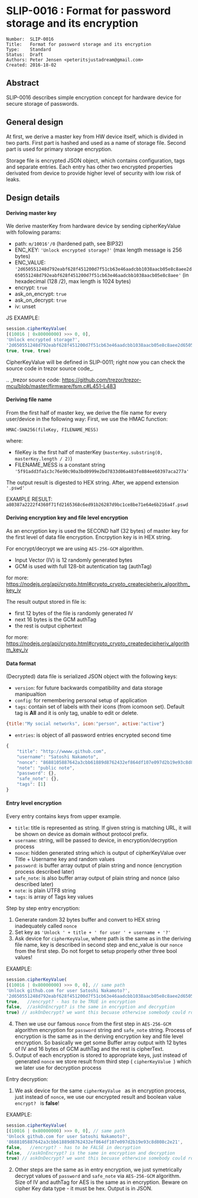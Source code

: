# SLIP-0016 : Format for password storage and its encryption

```
Number:  SLIP-0016
Title:   Format for password storage and its encryption
Type:    Standard
Status:  Draft
Authors: Peter Jensen <peteritsjustadream@gmail.com>
Created: 2016-18-02
```

## Abstract

SLIP-0016 describes simple encryption concept for hardware device for secure storage of passwords.


## General design

At first, we derive a master key from HW device itself, which is divided in two parts.
First part is hashed and used as a name of storage file.
Second part is used for primary storage encryption.

Storage file is encrypted JSON object, which contains configuration, tags and separate entries. Each entry has other two encrypted properties derivated from  device to provide higher level of security with low risk of leaks.


## Design details

#### Deriving master key

We derive masterKey from hardware device by sending cipherKeyValue with following params:
- path: ```m/10016'/0``` (hardened path, see BIP32)
- ENC_KEY: ```'Unlock encrypted storage?'``` (max length message is 256 bytes)
- ENC_VALUE: ```'2d650551248d792eabf628f451200d7f51cb63e46aadcbb1038aacb05e8c8aee2d650551248d792eabf628f451200d7f51cb63e46aadcbb1038aacb05e8c8aee'``` (in hexadecimal (128 /2), max length is 1024 bytes)
- encrypt: ```true```
- ask_on_encrypt: ```true```
- ask_on_decrypt: ```true```
- iv: unset

JS EXAMPLE:
```javascript
session.cipherKeyValue(
[(10016 | 0x80000000) >>> 0, 0],
'Unlock encrypted storage?',
'2d650551248d792eabf628f451200d7f51cb63e46aadcbb1038aacb05e8c8aee2d650551248d792eabf628f451200d7f51cb63e46aadcbb1038aacb05e8c8aee',
true, true, true)
```
CipherKeyValue will be defined in SLIP-0011; right now you can check the source code in trezor source code_.

.. _trezor source code: https://github.com/trezor/trezor-mcu/blob/master/firmware/fsm.c#L451-L483


#### Deriving file name

From the first half of master key, we derive the file name for every user/device in the following way:
First, we use the HMAC function:

```HMAC-SHA256(fileKey, FILENAME_MESS)```

where:
-	fileKey is the first half of masterKey
	(```masterKey.substring(0, masterKey.length / 2)```)
-	FILENAME_MESS is a constant string ```'5f91add3fa1c3c76e90c90a3bd0999e2bd7833d06a483fe884ee60397aca277a'```

The output result is digested to HEX string. After, we append extension ```'.pswd'```

EXAMPLE RESULT: ```a80387a2222f4360f71fd2165368c6ed91b26287d9bc1ce8be71e64e6b216a4f.pswd```


#### Deriving encryption key and file level encryption

As an encryption key is used the SECOND half (32 bytes) of master key for the first level of data file encryption. Encrpytion key is in HEX string.

For encrypt/decrypt we are using ```AES-256-GCM``` algorithm.

- Input Vector (IV) is 12 randomly generated bytes
- GCM is used with full 128-bit autentication tag (authTag)

for more: https://nodejs.org/api/crypto.html#crypto_crypto_createcipheriv_algorithm_key_iv

The result output stored in file is:
- first 12 bytes of the file is randomly generated IV
- next 16 bytes is the GCM authTag
- the rest is output ciphertext

for more: https://nodejs.org/api/crypto.html#crypto_crypto_createdecipheriv_algorithm_key_iv


#### Data format

(Decrypted) data file is serialized JSON object with the following keys:

- ```version```: for future backwards compatibility and data storage manipualtion
- ```config```: for remembering personal setup of application
- ```tags```: contain set of labels with their icons (from icomoon set). Default tag is **All** and it is only tag, unable to edit or delete. 
```javascript
{title:"My social networks", icon:"person", active:"active"}
```
- ```entries```: is object of all password entries encrypted second time
```javascript
{
    "title": "http://wwww.github.com",
    "username": "Satoshi Nakamoto",
 	"nonce": "8688105887642a3cbb61889d8762432ef864df107e097d2b19e93c8d808c2e21",
    "note": "public note",
    "password": {},
    "safe_note": {},
    "tags": [1]
}
```

#### Entry level encryption

Every entry contains keys from upper example.
 - ```title```: title is represented as string. If given string is matching URL, it will be shown on device as domain without protocol prefix. 
 - ```username```: string, will be passed to device, in encryption/decryption process
 - ```nonce```: hidden generated string which is output of cipherKeyValue over Title + Username key and random values
 - ```password```: is buffer array output of plain string and nonce (encryption process described later)
 - ```safe_note```: is also buffer array output of plain string and nonce (also described later) 
 - ```note```: is plain UTF8 string
 - ```tags```: is array of Tags key values
 
Step by step entry encryption:
1. Generate random 32 bytes buffer and convert to HEX string inadequately called ```nonce```
2. Set key as ```'Unlock ' + title + ' for user ' + username + '?'```
3. Ask device for ```cipherKeyValue```, where path is the same as in the deriving file name, key is described in second step and enc_value is our ```nonce``` from the first step. Do not forget to setup properly other three bool values!

EXAMPLE: 
```javascript
session.cipherKeyValue(
[(10016 | 0x80000000) >>> 0, 0], // same path
'Unlock github.com for user Satoshi Nakamoto?',
'2d650551248d792eabf628f451200d7f51cb63e46aadcbb1038aacb05e8c8aee2d650551248d792eabf628f451200d7f51cb63e46aadcbb1038aacb05e8c8aee',
true,   //encrypt? - has to be TRUE in encryption
false,  //askOnEncrypt? is the same in encryption and decryption
true) // askOnDecrypt? we want this becuase otherwise somebody could rob us!
```

4. Then we use our famous ```nonce``` from the first step in ```AES-256-GCM``` algorithm encryption for ```password``` string and ```safe_note``` string. Process of encryption is the same as in the deriving encryption key and file level encryption. So basically we get some Buffer array output with 12 bytes of IV and 16 bytes of GCM authTag and the rest is cipherText.
5. Output of each encryption is stored to appropriate keys, just instead of generated ```nonce``` we store result from third step ( ```cipherKeyValue ```) which we later use for decryption process

Entry decryption:
1. We ask device for the same  ```cipherKeyValue ``` as in encryption process, just instead of  ```nonce```, we use our encrypted result and boolean value  ```encrypt? ``` is **false**!

EXAMPLE: 
```javascript
session.cipherKeyValue(
[(10016 | 0x80000000) >>> 0, 0], // same path
'Unlock github.com for user Satoshi Nakamoto?',
'8688105887642a3cbb61889d8762432ef864df107e097d2b19e93c8d808c2e21',
false,   //encrypt? - has to be FALSE in decryption
false,  //askOnEncrypt? is the same in encryption and decryption
true) // askOnDecrypt? we want this becuase otherwise somebody could rob us!
```
2. Other steps are the same as in entry encryption, we just symetrically decrypt values of   ```password``` and  ```safe_note``` via ```AES-256-GCM``` algorithm. Size of IV and authTag for AES is the same as in encryption. Beware on cipher Key data type - it must be hex. Output is in JSON.





